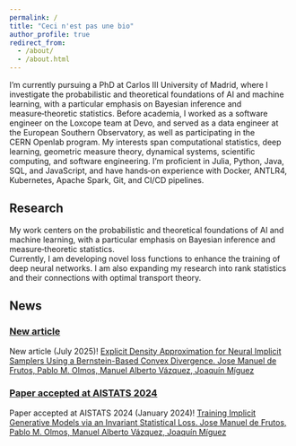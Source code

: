```yaml
---
permalink: /
title: "Ceci n'est pas une bio"
author_profile: true
redirect_from: 
  - /about/
  - /about.html
---
```


I’m currently pursuing a PhD at Carlos III University of Madrid, where I investigate the probabilistic and theoretical foundations of AI and machine learning, with a particular emphasis on Bayesian inference and measure‑theoretic statistics. Before academia, I worked as a software engineer on the Loxcope team at Devo, and served as a data engineer at the European Southern Observatory, as well as participating in the CERN Openlab program. My interests span computational statistics, deep learning, geometric measure theory, dynamical systems, scientific computing, and software engineering. I’m proficient in Julia, Python, Java, SQL, and JavaScript, and have hands‑on experience with Docker, ANTLR4, Kubernetes, Apache Spark, Git, and CI/CD pipelines.


## Research

My work centers on the probabilistic and theoretical foundations of AI and machine learning, with a particular emphasis on Bayesian inference and measure‑theoretic statistics.  
Currently, I am developing novel loss functions to enhance the training of deep neural networks. I am also expanding my research into rank statistics and their connections with optimal transport theory.

## News

### [New article](https://arxiv.org/pdf/2506.04700?)
New article (July 2025)! [Explicit Density Approximation for Neural Implicit Samplers Using a Bernstein-Based Convex Divergence. Jose Manuel de Frutos, Pablo M. Olmos, Manuel Alberto Vázquez, Joaquín Míguez](https://arxiv.org/pdf/2506.04700?)


### [Paper accepted at AISTATS 2024](https://arxiv.org/pdf/2402.16435.pdf) 
Paper accepted at AISTATS 2024 (January 2024)! [Training Implicit Generative Models via an Invariant Statistical Loss. Jose Manuel de Frutos, Pablo M. Olmos, Manuel Alberto Vázquez, Joaquín Míguez](https://arxiv.org/pdf/2402.16435.pdf)